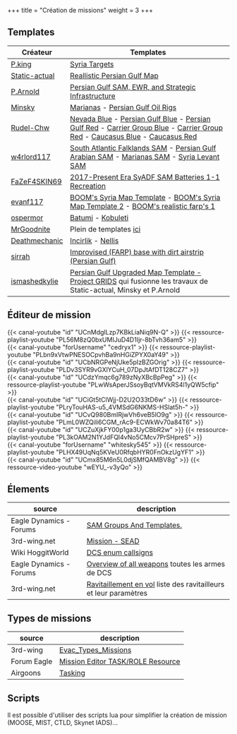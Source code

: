 +++
title = "Création de missions"
weight = 3
+++

## Templates
Créateur                                                                                                                        | Templates
--------------------------------------------------------------------------------------------------------------------------------|-----------
[P.king](https://www.digitalcombatsimulator.com/en/files/filter/type-is-static_template/sort-is-downloads/user-is-p.king/apply/?PER_PAGE=100) | [Syria Targets](https://www.digitalcombatsimulator.com/en/files/3312084/)
[Static-actual](https://www.digitalcombatsimulator.com/en/files/filter/type-is-static_template/sort-is-downloads/user-is-static_actual/apply/?PER_PAGE=100) | [Reallistic Persian Gulf Map](https://www.digitalcombatsimulator.com/en/files/3312201/)
[P.Arnold](https://www.digitalcombatsimulator.com/en/files/filter/user-is-P.%20Arnold/apply/)                                   | [Persian Gulf SAM, EWR, and Strategic Infrastructure](https://www.digitalcombatsimulator.com/en/files/3301349/)
[Minsky](https://www.digitalcombatsimulator.com/en/files/filter/type-is-static_template/user-is-Minsky/apply/?PER_PAGE=100)     | [Marianas](https://www.digitalcombatsimulator.com/en/files/3317341/) - [Persian Gulf Oil Rigs](https://www.digitalcombatsimulator.com/en/files/3314461/)
[Rudel-Chw](https://www.digitalcombatsimulator.com/en/files/filter/type-is-static_template/user-is-Rudel-Chw/apply/)            | [Nevada Blue](https://www.digitalcombatsimulator.com/en/files/3314426/) - [Persian Gulf Blue](https://www.digitalcombatsimulator.com/en/files/3314404/) - [Persian Gulf Red](https://www.digitalcombatsimulator.com/en/files/3314370/) - [Carrier Group Blue](https://www.digitalcombatsimulator.com/en/files/3312410/) - [Carrier Group Red](https://www.digitalcombatsimulator.com/en/files/3312342/) - [Caucasus Blue](https://www.digitalcombatsimulator.com/en/files/3312297/) - [Caucasus Red](https://www.digitalcombatsimulator.com/en/files/3312219/)
[w4rlord117](https://www.digitalcombatsimulator.com/en/files/filter/type-is-static_template/user-is-w4rlord117/apply/?PER_PAGE=100) | [South Atlantic Falklands SAM](https://www.digitalcombatsimulator.com/en/files/3322924/) - [Persian Gulf Arabian SAM](https://www.digitalcombatsimulator.com/en/files/3322516/) - [Marianas SAM](https://www.digitalcombatsimulator.com/en/files/3322212/) - [Syria Levant SAM](https://www.digitalcombatsimulator.com/en/files/3321812/)
[FaZeF4SKIN69](https://www.digitalcombatsimulator.com/fr/files/filter/user-is-FaZeF4SKIN69/apply/)                              | [2017-Present Era SyADF SAM Batteries 1-1 Recreation](https://www.digitalcombatsimulator.com/fr/files/3325429/)
[evanf117](https://www.digitalcombatsimulator.com/en/files/filter/type-is-static_template/user-is-evanf117/apply/?PER_PAGE=100) | [BOOM's Syria Map Template](https://www.digitalcombatsimulator.com/en/files/3316744/) - [BOOM's Syria Map Template 2](https://www.digitalcombatsimulator.com/en/files/3318963/) - [BOOM's realistic farp's 1](https://www.digitalcombatsimulator.com/en/files/3313730/)
[ospermor](https://www.digitalcombatsimulator.com/en/files/filter/type-is-static_template/user-is-ospermor/apply/?PER_PAGE=100) | [Batumi](https://www.digitalcombatsimulator.com/en/files/3316408/) - [Kobuleti](https://www.digitalcombatsimulator.com/en/files/3301165/)
[MrGoodnite](https://www.digitalcombatsimulator.com/en/files/filter/type-is-static_template/user-is-MrGoodnite/apply/?PER_PAGE=100) | Plein de templates [ici](https://www.digitalcombatsimulator.com/en/files/filter/type-is-static_template/user-is-MrGoodnite/apply/?PER_PAGE=100)
[Deathmechanic](https://www.digitalcombatsimulator.com/en/files/filter/type-is-static_template/user-is-Deathmechanic/apply/?PER_PAGE=100) | [Incirlik](https://www.digitalcombatsimulator.com/en/files/3320762/) - [Nellis](https://www.digitalcombatsimulator.com/en/files/3313282/)
[sirrah](https://www.digitalcombatsimulator.com/en/files/filter/type-is-static_template/user-is-sirrah/apply/?PER_PAGE=100)     | [Improvised (FARP) base with dirt airstrip (Persian Gulf)](https://www.digitalcombatsimulator.com/en/files/3313843/)
[ismashedkylie](https://www.digitalcombatsimulator.com/fr/files/filter/user-is-ismashedkylie/apply/)                            | [Persian Gulf Upgraded Map Template - Project GRIDS](https://www.digitalcombatsimulator.com/fr/files/3325667/) qui fusionne les travaux de Static-actual, Minsky et P.Arnold


## Éditeur de mission
<div class="contenu de_qualite"> <!-- Suntsag ancient gamer //-->
{{< canal-youtube "id" "UCnMdglLzp7KBkLiaNiq9N-Q" >}}
{{< ressource-playlist-youtube "PL56M8zQ0bxUMIJuD4D1Ijr-8bTvh36am5" >}}
</div>

<div class="contenu"> <!-- Alias //-->
{{< canal-youtube "forUsername" "cedryx1" >}}
{{< ressource-playlist-youtube "PLbn9xVtwPNESOCpvhBa9nHGiZPYX0aY49" >}}
</div>

<div class="contenu"> <!-- Loulou de DCS World //-->
{{< canal-youtube "id" "UCbNRGPeNjUke5pIzBZGOrig" >}}
{{< ressource-playlist-youtube "PLDv3SYR9vGXlYCuH_07DpJtAfDT128CZ7" >}}
</div>

<div class="contenu"> <!-- Empnicolas LzT //-->
{{< canal-youtube "id" "UCdzYmqc6g789zNyXBcBpPeg" >}}
{{< ressource-playlist-youtube "PLwWsAperJSsoyBqtVMVkRS4l1yQW5cfip" >}}
</div>

<div class="contenu"> <!-- lankypilot77 //-->
{{< canal-youtube "id" "UCiGt5tClWjj-D2U2O33tD6w" >}}
{{< ressource-playlist-youtube "PLryTouHAS-u5_4VMSdG6NKMS-HSlat5h-" >}}
</div>

<div class="contenu"> <!-- Banana Mayo //-->
{{< canal-youtube "id" "UCvQ980BmIRjwVh6veB5lO9g" >}}
{{< ressource-playlist-youtube "PLmL0WZQili6CGM_rAc9-ECWkWv70a84T6" >}}
</div>

<div class="contenu"> <!-- Grim Reapers //-->
{{< canal-youtube "id" "UCZuXjkFY00p1ga3UyCBbR2w" >}}
{{< ressource-playlist-youtube "PL3kOAM2N1YJdFQl4vNo5CMcv7PrSHpreS" >}}
</div>

<div class="contenu"> <!-- 131st Death Vipers //-->
{{< canal-youtube "forUsername" "whitesky545" >}}
{{< ressource-playlist-youtube "PLHX49UqNq5KVeU0RfqbHYR0FnOkzUgYF1" >}}
</div>

<div class="contenu"> <!-- JTFF Tracto VF84//-->
{{< canal-youtube "id" "UCmx85M6n5L0djSMfQAMBV8g" >}}
{{< ressource-video-youtube "wEYU_-v3yQo" >}}
</div>

## Élements
source                  | description
----------------------- | -----------
Eagle Dynamics - Forums | [SAM Groups And Templates.](https://forums.eagle.ru/showthread.php?t=218487)
3rd-wing.net            | [Mission - SEAD](http://wiki.3rd-wing.net/index.php?title=Mission:_SEAD#9K33_OSA)
Wiki HoggitWorld        | [DCS enum callsigns](https://wiki.hoggitworld.com/view/DCS_enum_callsigns)
Eagle Dynamics - Forums | [Overview of all weapons](https://forums.eagle.ru/showthread.php?t=158620) toutes les armes de DCS
3rd-wing.net            | [Ravitaillement en vol](http://wiki.3rd-wing.net/index.php?title=Ravitaillement_en_vol) liste des ravitailleurs et leur paramètres

## Types de missions
source       | description
------------ | -----------
3rd-wing     | [Evac_Types_Missions](http://server.3rd-wing.net/public/Miroo/doc/Evac_Types_Missions.pdf)
Forum Eagle  | [Mission Editor TASK/ROLE Resource](https://forums.eagle.ru/topic/67142-mission-editor-taskrole-resource)
Airgoons     | [Tasking](https://www.airgoons.com/w/Tasking)

## Scripts
Il est possible d'utiliser des scripts lua pour simplifier la création de mission (MOOSE, MIST, CTLD, Skynet IADS)...
